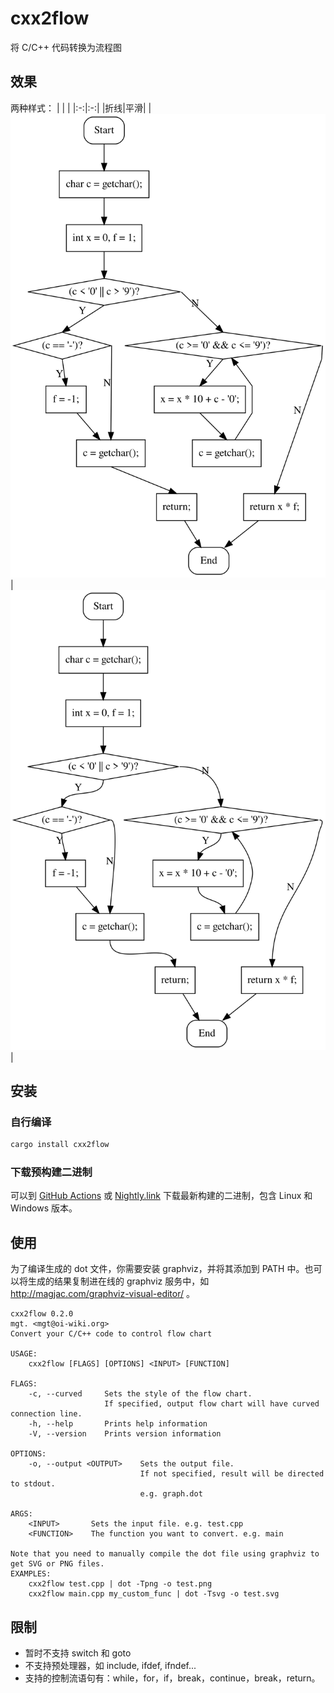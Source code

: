 # cxx2flow

将 C/C++ 代码转换为流程图

## 效果

两种样式：
| | |
|:-:|:-:|
|折线|平滑|
|![ployline](assets/polyline.svg)|![curve](assets/curve.svg)|


## 安装

### 自行编译

```bash
cargo install cxx2flow
```

### 下载预构建二进制

可以到 [GitHub Actions](https://github.com/Enter-tainer/cxx2flow/actions?query=branch%3Amaster+is%3Asuccess+event%3Apush+actor%3AEnter-tainer) 或 [Nightly.link](https://nightly.link/Enter-tainer/cxx2flow/workflows/build/master) 下载最新构建的二进制，包含 Linux 和 Windows 版本。

## 使用

为了编译生成的 dot 文件，你需要安装 graphviz，并将其添加到 PATH 中。也可以将生成的结果复制进在线的 graphviz 服务中，如 http://magjac.com/graphviz-visual-editor/ 。

```
cxx2flow 0.2.0
mgt. <mgt@oi-wiki.org>
Convert your C/C++ code to control flow chart

USAGE:
    cxx2flow [FLAGS] [OPTIONS] <INPUT> [FUNCTION]

FLAGS:
    -c, --curved     Sets the style of the flow chart.
                     If specified, output flow chart will have curved connection line.
    -h, --help       Prints help information
    -V, --version    Prints version information

OPTIONS:
    -o, --output <OUTPUT>    Sets the output file.
                             If not specified, result will be directed to stdout.
                             e.g. graph.dot

ARGS:
    <INPUT>       Sets the input file. e.g. test.cpp
    <FUNCTION>    The function you want to convert. e.g. main

Note that you need to manually compile the dot file using graphviz to get SVG or PNG files.
EXAMPLES:
    cxx2flow test.cpp | dot -Tpng -o test.png
    cxx2flow main.cpp my_custom_func | dot -Tsvg -o test.svg
```

## 限制

- 暂时不支持 switch 和 goto
- 不支持预处理器，如 include, ifdef, ifndef...
- 支持的控制流语句有：while，for，if，break，continue，break，return。
